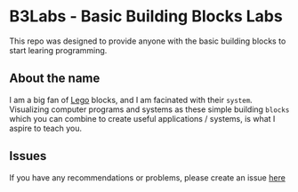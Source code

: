 # B3Labs - Basic Building Blocks Labs

This repo was designed to provide anyone with the basic building blocks to start learing programming. 

## About the name 

I am a big fan of [Lego](https://www.lego.com) blocks, and I am facinated with their `system`. Visualizing computer programs and systems as these simple building `blocks` which you can combine to create useful applications / systems, is what I aspire to teach you.

## Issues

If you have any recommendations or problems, please create an issue [here](https://github.com/morneode/b3labs.github.io/issues)